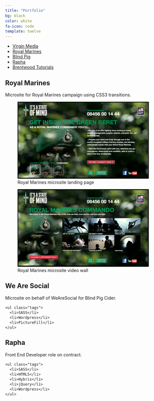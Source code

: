 ```yaml
---
title: "Portfolio"
bg: black
color: white
fa-icon: code
template: twelve
---
```


<div class="projects">
  <ul>
    <li><a href="#vm" class="expand">Virgin Media</a></li>
    <li><a href="#rm" class="expand">Royal Marines</a></li>
    <li><a href="#bp" class="expand">Blind Pig</a></li>
    <li><a href="#ra" class="expand">Rapha</a></li>
    <li><a href="#bt" class="expand">Brentwood Tutorials</a></li>
  </ul>

  <div id="vm" class="panel" style="display: none;">
    <h2>Virgin Media</h2>
    <p>
      I have worked with Virgin for several years and over that time contributed on a number of projects. Being part of a wider team that introduced a series of standards that all departments adhered to. This allowed all developers to table any new technology that we all supported meaning we had less code conflicts.
    </p>

    <figure>
      <img src="assets/virgin/header.png"/>
      <figcaption>Virgin Media header</figcaption>
    </figure>
    <figure>
      <img src="assets/virgin/entertainment-home.png"/>
      <figcaption>VM Entertainment Home</figcaption>
    </figure>

    <p>
      I was also tasked with creating an online style guide for developers and designers to work from, this was known as the OMG (online media guide). It was based on Atomic Design principles.
    </p>

    <figure>
      <img src="assets/virgin/omg-toolkit-home.png"/>
      <figcaption>OMG Toolkit home</figcaption>
    </figure>
    <figure>
      <img src="assets/virgin/omg-template.png"/>
      <figcaption>OMG Toolkit page template</figcaption>
    </figure>

    <ul class="tags">
      <li>Style guide</li>
      <li>AEM</li>
      <li>SASS</li>
    </ul>
  </div>

  <div id="rm" class="panel">
    <h2>Royal Marines</h2>
    <p>Microsite for Royal Marines campaign using CSS3 transitions.</p>
    <figure>
      <img src="assets/royalmarines/landing.png"/>
      <figcaption>Royal Marines microsite landing page</figcaption>
    </figure>
    <figure>
      <img src="assets/royalmarines/video-wall.png"/>
      <figcaption>Royal Marines microsite video wall</figcaption>
    </figure>
  </div>

  <div id="was" class="panel">
    <h2>We Are Social</h2>
    <p>Microsite on behalf of WeAreSocial for Blind Pig Cider.</p>

    <ul class="tags">
      <li>SASS</li>
      <li>Wordpress</li>
      <li>PictureFill</li>
    </ul>
  </div>

  <div id="rapha" class="panel">
    <h2>Rapha</h2>
    <p>Front End Developer role on contract.</p>

    <ul class="tags">
      <li>SASS</li>
      <li>HTML5</li>
      <li>Hybris</li>
      <li>jQuery</li>
      <li>Wordpress</li>
    </ul>
  </div>

</div>

